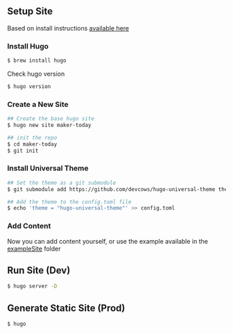 ## Setup Site

Based on install instructions [available here](https://themes.gohugo.io/hugo-universal-theme)

### Install Hugo

```bash
$ brew install hugo
```

Check hugo version

```bash
$ hugo version
```

### Create a New Site

```bash
## Create the base hugo site
$ hugo new site maker-today

## init the repo
$ cd maker-today
$ git init
```

### Install Universal Theme

```bash
## Set the theme as a git submodule
$ git submodule add https://github.com/devcows/hugo-universal-theme themes/hugo-universal-theme

## Add the theme to the config.toml file
$ echo 'theme = "hugo-universal-theme"' >> config.toml
```

### Add Content

Now you can add content yourself, or use the example available in the [exampleSite](themes/hugo-universal-theme/exampleSite) folder

## Run Site (Dev)

```bash
$ hugo server -D
```

## Generate Static Site (Prod)

```bash
$ hugo
```
